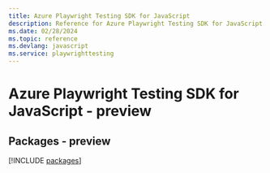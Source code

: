 ```yaml
---
title: Azure Playwright Testing SDK for JavaScript
description: Reference for Azure Playwright Testing SDK for JavaScript
ms.date: 02/28/2024
ms.topic: reference
ms.devlang: javascript
ms.service: playwrighttesting
---
```

# Azure Playwright Testing SDK for JavaScript - preview
## Packages - preview
[!INCLUDE [packages](playwright-testing-index.md)]